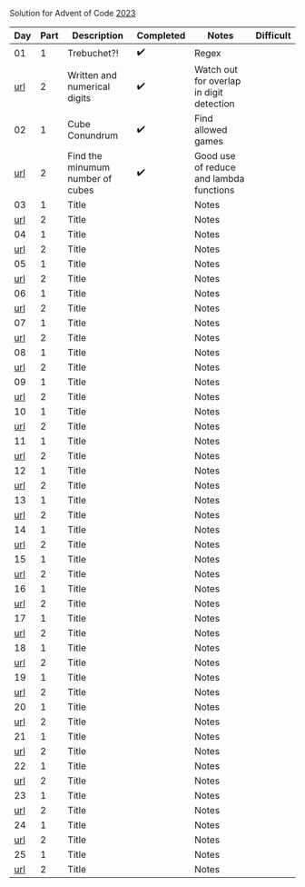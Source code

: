Solution for Advent of Code [2023](https://adventofcode.com/2023)

| Day | Part | Description | Completed | Notes | Difficult | 
|-----|------|-------------|-----------|------|------------|
|  01 |  1   | Trebuchet?! | :heavy_check_mark: | Regex | |
| [url](https://adventofcode.com/2023/day/1) | 2 | Written and numerical digits  | :heavy_check_mark: | Watch out for overlap in digit detection | |
|  02 |  1   | Cube Conundrum | ✔️ | Find allowed games | |
| [url](https://adventofcode.com/2023/day/2) | 2 | Find the minumum number of cubes | ✔️ | Good use of reduce and lambda functions | |
|  03 |  1   | Title |  | Notes | |
| [url](https://adventofcode.com/2023/day/3) | 2 | Title  |  | Notes | |
|  04 |  1   | Title |  | Notes | |
| [url](https://adventofcode.com/2023/day/4) | 2 | Title  |  | Notes | |
|  05 |  1   | Title |  | Notes | |
| [url](https://adventofcode.com/2023/day/5) | 2 | Title  |  | Notes | |
|  06 |  1   | Title |  | Notes | |
| [url](https://adventofcode.com/2023/day/6) | 2 | Title  |  | Notes | |
|  07 |  1   | Title |  | Notes | |
| [url](https://adventofcode.com/2023/day/7) | 2 | Title  |  | Notes | |
|  08 |  1   | Title |  | Notes | |
| [url](https://adventofcode.com/2023/day/8) | 2 | Title  |  | Notes | |
|  09 |  1   | Title |  | Notes | |
| [url](https://adventofcode.com/2023/day/9) | 2 | Title  |  | Notes | |
|  10 |  1   | Title |  | Notes | |
| [url](https://adventofcode.com/2023/day/10) | 2 | Title  |  | Notes | |
|  11 |  1   | Title |  | Notes | |
| [url](https://adventofcode.com/2023/day/11) | 2 | Title  |  | Notes | |
|  12 |  1   | Title |  | Notes | |
| [url](https://adventofcode.com/2023/day/12) | 2 | Title  |  | Notes | |
|  13 |  1   | Title |  | Notes | |
| [url](https://adventofcode.com/2023/day/13) | 2 | Title  |  | Notes | |
|  14 |  1   | Title |  | Notes | |
| [url](https://adventofcode.com/2023/day/14) | 2 | Title  |  | Notes | |
|  15 |  1   | Title |  | Notes | |
| [url](https://adventofcode.com/2023/day/15) | 2 | Title  |  | Notes | |
|  16 |  1   | Title |  | Notes | |
| [url](https://adventofcode.com/2023/day/16) | 2 | Title  |  | Notes | |
|  17 |  1   | Title |  | Notes | |
| [url](https://adventofcode.com/2023/day/17) | 2 | Title  |  | Notes | |
|  18 |  1   | Title |  | Notes | |
| [url](https://adventofcode.com/2023/day/18) | 2 | Title  |  | Notes | |
|  19 |  1   | Title |  | Notes | |
| [url](https://adventofcode.com/2023/day/19) | 2 | Title  |  | Notes | |
|  20 |  1   | Title |  | Notes | |
| [url](https://adventofcode.com/2023/day/20) | 2 | Title  |  | Notes | |
|  21 |  1   | Title |  | Notes | |
| [url](https://adventofcode.com/2023/day/21) | 2 | Title  |  | Notes | |
|  22 |  1   | Title |  | Notes | |
| [url](https://adventofcode.com/2023/day/22) | 2 | Title  |  | Notes | |
|  23 |  1   | Title |  | Notes | |
| [url](https://adventofcode.com/2023/day/23) | 2 | Title  |  | Notes | |
|  24 |  1   | Title |  | Notes | |
| [url](https://adventofcode.com/2023/day/24) | 2 | Title  |  | Notes | |
|  25 |  1   | Title |  | Notes | |
| [url](https://adventofcode.com/2023/day/25) | 2 | Title  |  | Notes | |
